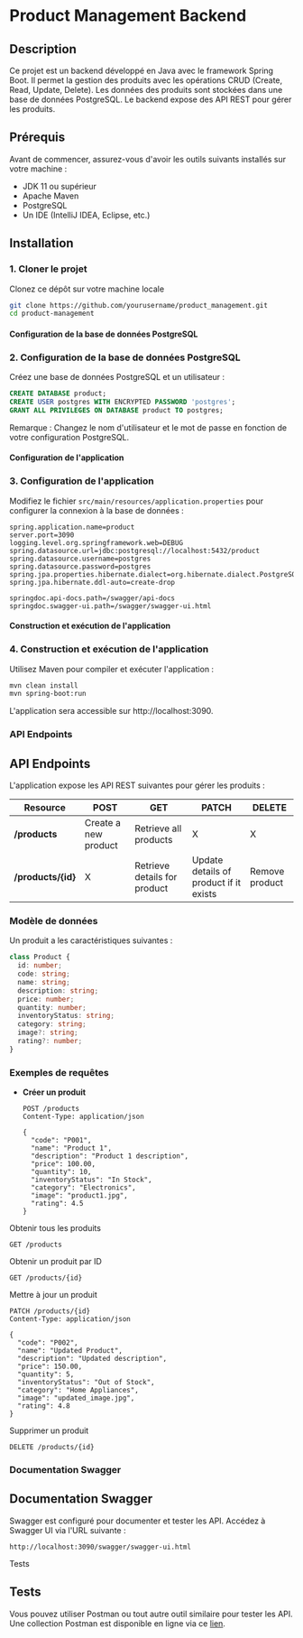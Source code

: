 # Product Management Backend

## Description

Ce projet est un backend développé en Java avec le framework Spring Boot. Il permet la gestion des produits avec les opérations CRUD (Create, Read, Update, Delete). Les données des produits sont stockées dans une base de données PostgreSQL. Le backend expose des API REST pour gérer les produits.

## Prérequis

Avant de commencer, assurez-vous d'avoir les outils suivants installés sur votre machine :

- JDK 11 ou supérieur
- Apache Maven
- PostgreSQL
- Un IDE (IntelliJ IDEA, Eclipse, etc.)

## Installation

### 1. Cloner le projet

Clonez ce dépôt sur votre machine locale 

```bash
git clone https://github.com/yourusername/product_management.git
cd product-management
```

#### Configuration de la base de données PostgreSQL


### 2. Configuration de la base de données PostgreSQL

Créez une base de données PostgreSQL et un utilisateur :

```sql
CREATE DATABASE product;
CREATE USER postgres WITH ENCRYPTED PASSWORD 'postgres';
GRANT ALL PRIVILEGES ON DATABASE product TO postgres;
```

Remarque : Changez le nom d'utilisateur et le mot de passe en fonction de votre configuration PostgreSQL.


#### Configuration de l'application

### 3. Configuration de l'application

Modifiez le fichier `src/main/resources/application.properties` pour configurer la connexion à la base de données :

```properties
spring.application.name=product
server.port=3090
logging.level.org.springframework.web=DEBUG
spring.datasource.url=jdbc:postgresql://localhost:5432/product
spring.datasource.username=postgres
spring.datasource.password=postgres
spring.jpa.properties.hibernate.dialect=org.hibernate.dialect.PostgreSQLDialect
spring.jpa.hibernate.ddl-auto=create-drop

springdoc.api-docs.path=/swagger/api-docs
springdoc.swagger-ui.path=/swagger/swagger-ui.html
```


#### Construction et exécution de l'application


### 4. Construction et exécution de l'application

Utilisez Maven pour compiler et exécuter l'application :

```bash
mvn clean install
mvn spring-boot:run
```

L'application sera accessible sur http://localhost:3090.



### API Endpoints


## API Endpoints

L'application expose les API REST suivantes pour gérer les produits :

| Resource           | POST                  | GET                            | PATCH                                    | DELETE           |
| ------------------ | --------------------- | ------------------------------ | ---------------------------------------- | ---------------- |
| **/products**      | Create a new product  | Retrieve all products          | X                                        | X                |
| **/products/{id}** | X                     | Retrieve details for product   | Update details of product if it exists   | Remove product   |



### Modèle de données

Un produit a les caractéristiques suivantes :

```typescript
class Product {
  id: number;
  code: string;
  name: string;
  description: string;
  price: number;
  quantity: number;
  inventoryStatus: string;
  category: string;
  image?: string;
  rating?: number;
}
```


### Exemples de requêtes

- **Créer un produit**

  ```http
  POST /products
  Content-Type: application/json

  {
    "code": "P001",
    "name": "Product 1",
    "description": "Product 1 description",
    "price": 100.00,
    "quantity": 10,
    "inventoryStatus": "In Stock",
    "category": "Electronics",
    "image": "product1.jpg",
    "rating": 4.5
  }
  ```


Obtenir tous les produits
```
GET /products
```
Obtenir un produit par ID
```
GET /products/{id}
```

Mettre à jour un produit
```
PATCH /products/{id}
Content-Type: application/json

{
  "code": "P002",
  "name": "Updated Product",
  "description": "Updated description",
  "price": 150.00,
  "quantity": 5,
  "inventoryStatus": "Out of Stock",
  "category": "Home Appliances",
  "image": "updated_image.jpg",
  "rating": 4.8
}
```

Supprimer un produit
```
DELETE /products/{id}
```

### Documentation Swagger


## Documentation Swagger

Swagger est configuré pour documenter et tester les API. Accédez à Swagger UI via l'URL suivante :
```
http://localhost:3090/swagger/swagger-ui.html
```

Tests

## Tests

Vous pouvez utiliser Postman ou tout autre outil similaire pour tester les API. Une collection Postman est disponible en ligne via ce [lien](https://documenter.getpostman.com/view/37127779/2sA3kVm2CK#c7b70e85-0f03-40a1-b9ed-9456c7c332f0).
